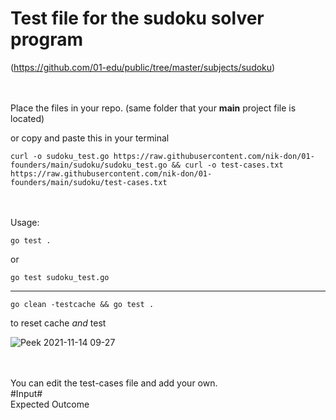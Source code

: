 # Test file for the sudoku solver program 

(https://github.com/01-edu/public/tree/master/subjects/sudoku)


\
\
Place the files in your repo. (same folder that your **main** project file is located)

or copy and paste this in your terminal

	curl -o sudoku_test.go https://raw.githubusercontent.com/nik-don/01-founders/main/sudoku/sudoku_test.go && curl -o test-cases.txt https://raw.githubusercontent.com/nik-don/01-founders/main/sudoku/test-cases.txt


\
\
Usage:



	go test . 

or


	go test sudoku_test.go 

----


	go clean -testcache && go test . 
to reset cache *and* test


![Peek 2021-11-14 09-27](https://user-images.githubusercontent.com/93073558/141675489-c26a910b-f0d9-43e5-971a-6ce39cdc1760.gif)



\
\
You can edit the test-cases file and add your own.
\
#Input#
\
Expected Outcome



